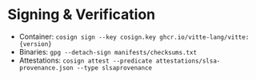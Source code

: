 # Signing & Verification
- Container: `cosign sign --key cosign.key ghcr.io/vitte-lang/vitte:{version}`
- Binaries: `gpg --detach-sign manifests/checksums.txt`
- Attestations: `cosign attest --predicate attestations/slsa-provenance.json --type slsaprovenance`
